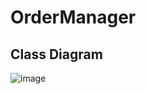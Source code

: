 # OrderManager

## Class Diagram
![image](https://github.com/user-attachments/assets/b550a8f6-2fd8-479b-a00e-8ff3270e0e5b)
